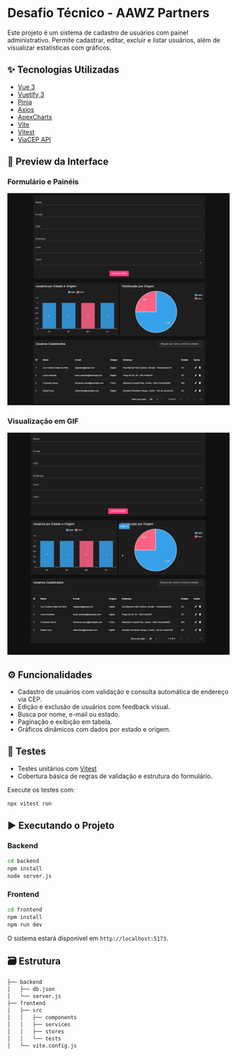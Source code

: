 # Desafio Técnico - AAWZ Partners

Este projeto é um sistema de cadastro de usuários com painel administrativo. Permite cadastrar, editar, excluir e listar usuários, além de visualizar estatísticas com gráficos.

## ✨ Tecnologias Utilizadas

- [Vue 3](https://vuejs.org/)
- [Vuetify 3](https://vuetifyjs.com/)
- [Pinia](https://pinia.vuejs.org/)
- [Axios](https://axios-http.com/)
- [ApexCharts](https://apexcharts.com/)
- [Vite](https://vitejs.dev/)
- [Vitest](https://vitest.dev/)
- [ViaCEP API](https://viacep.com.br)

## 📸 Preview da Interface

### Formulário e Painéis
![Print da interface](./frontend/src/assets/tela.png)

### Visualização em GIF
![Preview do sistema](./frontend/src/assets/DesafioAAWZ.gif)

## ⚙️ Funcionalidades

- Cadastro de usuários com validação e consulta automática de endereço via CEP.
- Edição e exclusão de usuários com feedback visual.
- Busca por nome, e-mail ou estado.
- Paginação e exibição em tabela.
- Gráficos dinâmicos com dados por estado e origem.

## 🧪 Testes

- Testes unitários com [Vitest](https://vitest.dev/)
- Cobertura básica de regras de validação e estrutura do formulário.

Execute os testes com:

```bash
npx vitest run
```

## ▶️ Executando o Projeto

### Backend
```bash
cd backend
npm install
node server.js
```

### Frontend
```bash
cd frontend
npm install
npm run dev
```

O sistema estará disponível em `http://localhost:5173`.

## 🗃️ Estrutura

```
├── backend
│   ├── db.json
│   └── server.js
├── frontend
│   ├── src
│   │   ├── components
│   │   ├── services
│   │   ├── stores
│   │   └── tests
│   └── vite.config.js
```